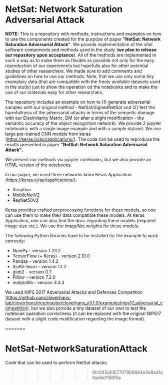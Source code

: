 # NetSat: Network Saturation Adversarial Attack

**NOTE:** This is a repository with methods, instructions and examples on how to use the components created for the purpose of paper **"NetSat: Network Saturation Adversarial Attack"**. We provide implementation of the vital software components and methods used in the study (**we plan to release our repository upon acceptance**). All of the methods are implemented  in such a way as to make them as flexible as possible not only for the easy reproduction of our experiments but hopefully also for other potential studies of other researchers. We made sure to add comments and guidelines on how to use our methods. Note, that we use only some tiny examplary data (that are compatible with the freely available datasets used in the study) just to show the operation od the notebooks and to make the use of our materials easy for other researchers. 

The repository includes an example on how to (1) generate adversarial samples with our original method - NetSat/SignedNetSat and (2) test the harmfullness of the adversarial attacks in terms of the semantic damage with our Dissimilarity Metric, DM (or after a slight modification - the semantic accuracy of the object recognition network). We provide 2 jupyter notebooks: with a single image example and with a sample dataset. We use large pre-trained  CNN models from keras (https://keras.io/api/applications/). The code can be used to reproduce the results presented in paper **"NetSat: Network Saturation Adversarial Attack"**. 

We present our methods via jupyter notebooks, but we also provide an HTML version of the notebooks.

In our paper, we used three networks krom Keras Application (https://keras.io/api/applications/):
* Xception
* MobileNetV2
* ResNet50V2

Keras provides crafted preprocessing functions for these models, so one can use them to make their data compatible these models. At Keras Application, one can also find the docs regarding these models (required image size etc.). We use the ImageNet weights for these models.

The following Python libraries have to be installed for the example to work correctly:
* NumPy - version 1.23.2
* TensorFlow (+ Keras) - version 2.10.0
* Pandas - version 1.4.2
* SciKit-learn - version 1.1.2
* glob2 - version 0.7
* Pillow - version 7.2.0
* matplotlib - version 3.4.3

We used NIPS 2017 Adversarial Attacks and Defenses Competition (https://github.com/cleverhans-lab/cleverhans/tree/master/cleverhans_v3.1.0/examples/nips17_adversarial_competition), but we also provide a tiny dataset of our own to test the notebook operation correctness (it can be replaced with the original NIPS17 dataset with a slight code modification regarding the image format).

=======
# NetSat-NetworkSaturationAttack
Code that can be used to perform NetSat attacks.
>>>>>>> 6fc045afd577079b5684e3e9ad1a0ae8cf156f5a
